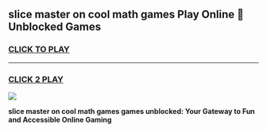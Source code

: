 
## slice master on cool math games Play Online 👋 Unblocked Games
<h3>
<a href="https://news.freeplayer.one?title=slice_master_on_cool_math_games&ref=17CMG">CLICK TO PLAY</a></h3>
<hr>

<h3>
<a href="https://news.freeplayer.one?title=slice_master_on_cool_math_games&ref=17CMG">CLICK 2 PLAY</a>
  
</h3>

<a href="https://news.freeplayer.one?title=slice_master_on_cool_math_games&ref=17CMG/"><img src="https://clearcache.store/games.png"></a>


**slice master on cool math games games unblocked: Your Gateway to Fun and Accessible Online Gaming**
